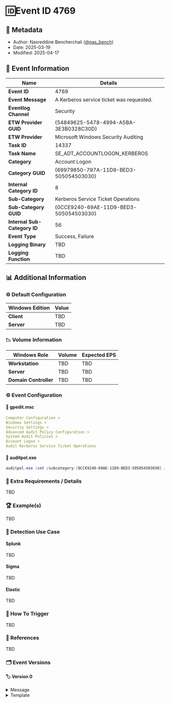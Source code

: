 # 🆔Event ID 4769

## 📝 Metadata

- Author: Nasreddine Bencherchali ([@nas_bench](https://x.com/nas_bench))
- Date: 2025-03-19
- Modified: 2025-04-17

## 📄 Event Information

| Name | Details |
|--|--|
| **Event ID** | 4769 |
| **Event Message** | A Kerberos service ticket was requested. |
| **Eventlog Channel** | Security |
| **ETW Provider GUID** | {54849625-5478-4994-A5BA-3E3B0328C30D} |
| **ETW Provider** | Microsoft Windows Security Auditing |
| **Task ID** | 14337 |
| **Task Name** | SE_ADT_ACCOUNTLOGON_KERBEROS |
| **Category** | Account Logon |
| **Category GUID** | {69979850-797A-11D9-BED3-505054503030} |
| **Internal Category ID** | 8 |
| **Sub-Category** | Kerberos Service Ticket Operations |
| **Sub-Category GUID** | {0CCE9240-69AE-11D9-BED3-505054503030} |
| **Internal Sub-Category ID** | 56 |
| **Event Type** | Success, Failure |
| **Logging Binary** | TBD |
| **Logging Function** | TBD |

## 📊 Additional Information

### ⚙️ Default Configuration

| Windows Edition | Value |
|--|--|
| **Client** | TBD |
| **Server** | TBD |

### 📉 Volume Information

| Windows Role | Volume | Expected EPS |
|--|--|--|
| **Workstation** | TBD | TBD |
| **Server** | TBD | TBD |
| **Domain Controller** | TBD | TBD |

### ⚙️ Event Configuration

#### 🔧 gpedit.msc

```yml
Computer Configuration >
Windows Settings >
Security Settings >
Advanced Audit Policy Configuration >
System Audit Policies >
Account Logon >
Audit Kerberos Service Ticket Operations
```

#### 🔧 auditpol.exe

```powershell
auditpol.exe /set /subcategory:{0CCE9240-69AE-11D9-BED3-505054503030} /success:enable /failure:enable
```

### 📌 Extra Requirements / Details

TBD

### 🏆 Example(s)

TBD

### 🔎 Detection Use Case

#### Splunk

TBD

#### Sigma

TBD

#### Elastic

TBD

### 🎯 How To Trigger

TBD

### 🔗 References

TBD

### 🗂️ Event Versions

#### 🏷️ Version 0

<details>
    <summary>Message</summary>

```xml
TBD
```
</details>

<details>
    <summary>Template</summary>

```xml
TBD
```
</details>
